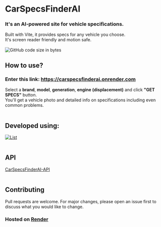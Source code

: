 # CarSpecsFinderAI
### It's an AI-powered site for vehicle specifications. 
Built with Vite, it provides specs for any vehicle you choose.<br>
It's screen reader friendly and motion safe.<br>
<br>
![GitHub code size in bytes](https://img.shields.io/github/languages/code-size/Sebastian4090/CarSpecsFinderAI)

## How to use?
### Enter this link: https://carspecsfinderai.onrender.com
Select a <b>brand</b>, <b>model</b>, <b>generation</b>, <b>engine (displacement)</b> and click <b>"GET SPECS"</b> button.<br>
You'll get a vehicle photo and detailed info on specifications including even common problems.
<br><br>

## Developed using:<br>
[![List](https://skillicons.dev/icons?i=vite,react,ts,html,tailwind,vitest)](https://skillicons.dev)<br><br>

## API
[CarSpecsFinderAI-API](https://github.com/Sebastian4090/CarSpecsFinderAI-API)<br><br>

## Contributing

Pull requests are welcome. For major changes, please open an issue first
to discuss what you would like to change.

### Hosted on [Render](https://render.com/)

